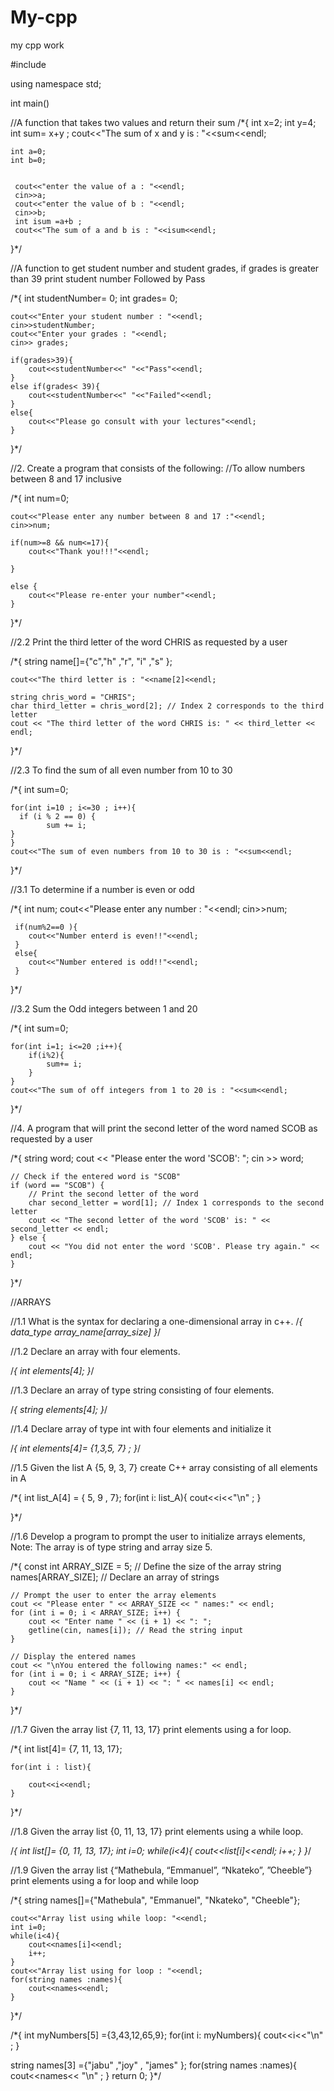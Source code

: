 # My-cpp
my cpp work

#include <iostream>

using namespace std;

int main()

//A function that takes two values and return their sum
/*{
    int x=2;
    int y=4;
    int sum= x+y ;
    cout<<"The sum of x and y is : "<<sum<<endl;

    int a=0;
    int b=0;


     cout<<"enter the value of a : "<<endl;
     cin>>a;
     cout<<"enter the value of b : "<<endl;
     cin>>b;
     int isum =a+b ;
     cout<<"The sum of a and b is : "<<isum<<endl;
}*/

//A function to get student number and student grades, if grades is greater than 39 print student number Followed by Pass

/*{
    int studentNumber= 0;
    int grades= 0;

    cout<<"Enter your student number : "<<endl;
    cin>>studentNumber;
    cout<<"Enter your grades : "<<endl;
    cin>> grades;

    if(grades>39){
        cout<<studentNumber<<" "<<"Pass"<<endl;
    }
    else if(grades< 39){
        cout<<studentNumber<<" "<<"Failed"<<endl;
    }
    else{
        cout<<"Please go consult with your lectures"<<endl;
    }
}*/

//2.	Create a program that consists of the following:
//To allow numbers between 8 and 17 inclusive

/*{
    int num=0;

    cout<<"Please enter any number between 8 and 17 :"<<endl;
    cin>>num;

    if(num>=8 && num<=17){
        cout<<"Thank you!!!"<<endl;

    }

    else {
        cout<<"Please re-enter your number"<<endl;
    }
}*/

//2.2	Print the third letter of the word CHRIS as requested by a user

/*{
    string name[]={"c","h" ,"r", "i" ,"s" };

    cout<<"The third letter is : "<<name[2]<<endl;

    string chris_word = "CHRIS";
    char third_letter = chris_word[2]; // Index 2 corresponds to the third letter
    cout << "The third letter of the word CHRIS is: " << third_letter << endl;

}*/

//2.3	To find the sum of all even number from 10 to 30

/*{
    int sum=0;

    for(int i=10 ; i<=30 ; i++){
      if (i % 2 == 0) {
            sum += i;
    }
    }
    cout<<"The sum of even numbers from 10 to 30 is : "<<sum<<endl;
}*/

//3.1	To determine if a number is even or odd

/*{
    int num;
     cout<<"Please enter any number : "<<endl;
     cin>>num;

     if(num%2==0 ){
        cout<<"Number enterd is even!!"<<endl;
     }
     else{
        cout<<"Number entered is odd!!"<<endl;
     }
}*/

//3.2	Sum the Odd integers between 1 and 20

/*{
    int sum=0;

    for(int i=1; i<=20 ;i++){
        if(i%2){
            sum+= i;
        }
    }
    cout<<"The sum of off integers from 1 to 20 is : "<<sum<<endl;
}*/

//4.	A program that will print the second letter of the word named SCOB as requested by a user

/*{
    string word;
    cout << "Please enter the word 'SCOB': ";
    cin >> word;

    // Check if the entered word is "SCOB"
    if (word == "SCOB") {
        // Print the second letter of the word
        char second_letter = word[1]; // Index 1 corresponds to the second letter
        cout << "The second letter of the word 'SCOB' is: " << second_letter << endl;
    } else {
        cout << "You did not enter the word 'SCOB'. Please try again." << endl;
    }
}*/

//ARRAYS

//1.1	What is the syntax for declaring a one-dimensional array in c++.
/*{
  data_type array_name[array_size]
}*/

//1.2	Declare an array with four elements.

/*{
    int elements[4];
}*/

//1.3	Declare an array of type string consisting of four elements.

/*{
    string elements[4];
}*/


//1.4	Declare array of type int with four elements and initialize it

/*{
    int elements[4]= {1,3,5, 7} ;
}*/

//1.5	Given the list A {5, 9, 3, 7} create C++ array consisting of all elements in A

/*{
    int list_A[4] = { 5, 9 , 7};
    for(int i: list_A){
        cout<<i<<"\n" ;
    }

}*/

//1.6	Develop a program to prompt the user to initialize arrays elements, Note: The array is of type string and array size 5.


/*{
    const int ARRAY_SIZE = 5; // Define the size of the array
    string names[ARRAY_SIZE];  // Declare an array of strings

    // Prompt the user to enter the array elements
    cout << "Please enter " << ARRAY_SIZE << " names:" << endl;
    for (int i = 0; i < ARRAY_SIZE; i++) {
        cout << "Enter name " << (i + 1) << ": ";
        getline(cin, names[i]); // Read the string input
    }

    // Display the entered names
    cout << "\nYou entered the following names:" << endl;
    for (int i = 0; i < ARRAY_SIZE; i++) {
        cout << "Name " << (i + 1) << ": " << names[i] << endl;
    }
}*/

//1.7	Given the array list {7, 11, 13, 17} print elements using a for loop.

/*{
    int list[4]= {7, 11, 13, 17};

    for(int i : list){

        cout<<i<<endl;
    }
}*/

//1.8	Given the array list {0, 11, 13, 17} print elements using a while loop.

/*{
    int list[]= {0, 11, 13, 17};
    int i=0;
    while(i<4){
        cout<<list[i]<<endl;
        i++;
    }
}*/

//1.9	Given the array list {“Mathebula, “Emmanuel”, “Nkateko”, ”Cheeble”} print elements using a for loop  and while loop

/*{
    string names[]={"Mathebula", "Emmanuel", "Nkateko", "Cheeble"};

    cout<<"Array list using while loop: "<<endl;
    int i=0;
    while(i<4){
        cout<<names[i]<<endl;
        i++;
    }
    cout<<"Array list using for loop : "<<endl;
    for(string names :names){
        cout<<names<<endl;
    }
}*/



/*{
   int myNumbers[5] ={3,43,12,65,9};
   for(int i: myNumbers){
    cout<<i<<"\n" ;
   }

   string names[3] ={"jabu" ,"joy" , "james" };
   for(string names :names){
    cout<<names<< "\n" ;
   }
    return 0;
}*/
